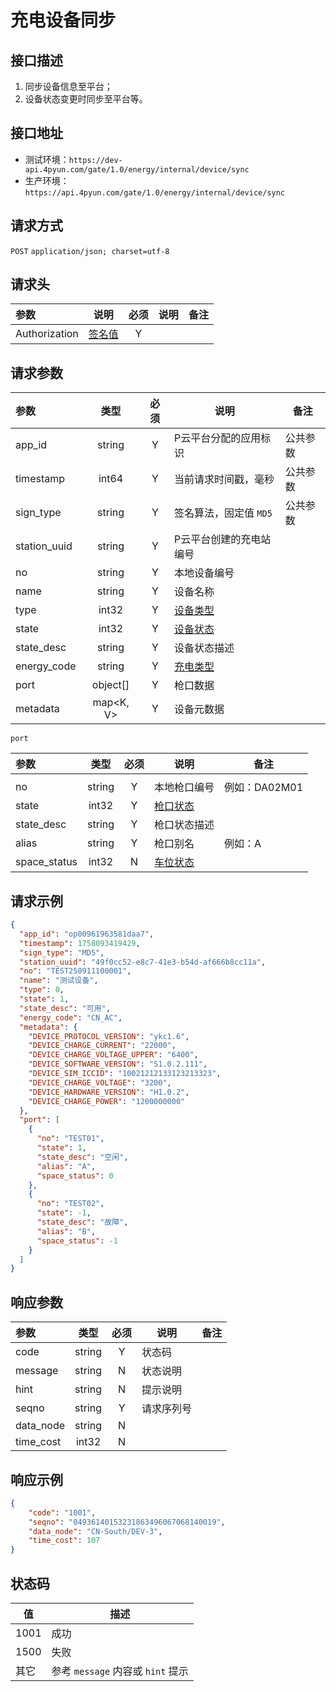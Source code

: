 # 充电设备同步

## 接口描述
1. 同步设备信息至平台；
2. 设备状态变更时同步至平台等。

## 接口地址
- 测试环境：`https://dev-api.4pyun.com/gate/1.0/energy/internal/device/sync`
- 生产环境：`https://api.4pyun.com/gate/1.0/energy/internal/device/sync`

## 请求方式
`POST`
`application/json; charset=utf-8`

## 请求头
| 参数            |                        说明                        | 必须 | 说明 | 备注 |
|:--------------|:------------------------------------------------:|:--:|----|----|
| Authorization | <a href="https://doc.4pyun.com/openapi/">签名值</a> | Y  |    |    |

## 请求参数
| 参数           |    类型     | 必须 | 说明                                                                          | 备注   |
|:-------------|:---------:|:--:|-----------------------------------------------------------------------------|------|
| app_id       |  string   | Y  | P云平台分配的应用标识                                                                 | 公共参数 |
| timestamp    |   int64   | Y  | 当前请求时间戳，毫秒                                                                  | 公共参数 |
| sign_type    |  string   | Y  | 签名算法，固定值 `MD5`                                                              | 公共参数 |
| station_uuid |  string   | Y  | P云平台创建的充电站编号                                                                |      |
| no           |  string   | Y  | 本地设备编号                                                                      |      |
| name         |  string   | Y  | 设备名称                                                                        |      |
| type         |   int32   | Y  | <a href="https://doc.4pyun.com/openapi/appendix.html#device_type">设备类型</a>  |      |
| state        |   int32   | Y  | <a href="https://doc.4pyun.com/openapi/appendix.html#device_state">设备状态</a> |      |
| state_desc   |  string   | Y  | 设备状态描述                                                                      |      |
| energy_code  |  string   | Y  | <a href="https://doc.4pyun.com/openapi/appendix.html#energy_code">充电类型</a>  |      |
| port         | object[]  | Y  | 枪口数据                                                                        |      |
| metadata     | map<K, V> | Y  | 设备元数据                                                                       |      |

`port`

| 参数           |   类型   | 必须 | 说明                                                                          | 备注         |
|:-------------|:------:|:--:|-----------------------------------------------------------------------------|------------|
|              |        |    |                                                                             |            |
| no           | string | Y  | 本地枪口编号                                                                      | 例如：DA02M01 |
| state        | int32  | Y  | <a href="https://doc.4pyun.com/openapi/appendix.html#port_state">枪口状态</a>   |            |
| state_desc   | string | Y  | 枪口状态描述                                                                      |            |
| alias        | string | Y  | 枪口别名                                                                        | 例如：A       |
| space_status | int32  | N  | <a href="https://doc.4pyun.com/openapi/appendix.html#space_status">车位状态</a> |            |

## 请求示例
```json
{
  "app_id": "op00961963581daa7",
  "timestamp": 1758093419429,
  "sign_type": "MD5",
  "station_uuid": "49f0cc52-e8c7-41e3-b54d-af666b8cc11a",
  "no": "TEST250911100001",
  "name": "测试设备",
  "type": 0,
  "state": 1,
  "state_desc": "可用",
  "energy_code": "CN_AC",
  "metadata": {
    "DEVICE_PROTOCOL_VERSION": "ykc1.6",
    "DEVICE_CHARGE_CURRENT": "22000",
    "DEVICE_CHARGE_VOLTAGE_UPPER": "6400",
    "DEVICE_SOFTWARE_VERSION": "S1.0.2.111",
    "DEVICE_SIM_ICCID": "10021212133123213323",
    "DEVICE_CHARGE_VOLTAGE": "3200",
    "DEVICE_HARDWARE_VERSION": "H1.0.2",
    "DEVICE_CHARGE_POWER": "1200000000"
  },
  "port": [
    {
      "no": "TEST01",
      "state": 1,
      "state_desc": "空闲",
      "alias": "A",
      "space_status": 0
    },
    {
      "no": "TEST02",
      "state": -1,
      "state_desc": "故障",
      "alias": "B",
      "space_status": -1
    }
  ]
}
```

## 响应参数
| 参数        |   类型   | 必须 | 说明    | 备注 |
|:----------|:------:|:--:|-------|----|
| code      | string | Y  | 状态码   |    |
| message   | string | N  | 状态说明  |    |
| hint      | string | N  | 提示说明  |    |
| seqno     | string | Y  | 请求序列号 |    |
| data_node | string | N  |       |    |
| time_cost | int32  | N  |       |    |

## 响应示例
```json
{
    "code": "1001",
    "seqno": "04936140153231863496067068140019",
    "data_node": "CN-South/DEV-3",
    "time_cost": 107
}
```

## 状态码
| 值    | 描述                         |
|------|----------------------------|
| 1001 | 成功                         |
| 1500 | 失败                         |
| 其它   | 参考 `message` 内容或 `hint` 提示 |
